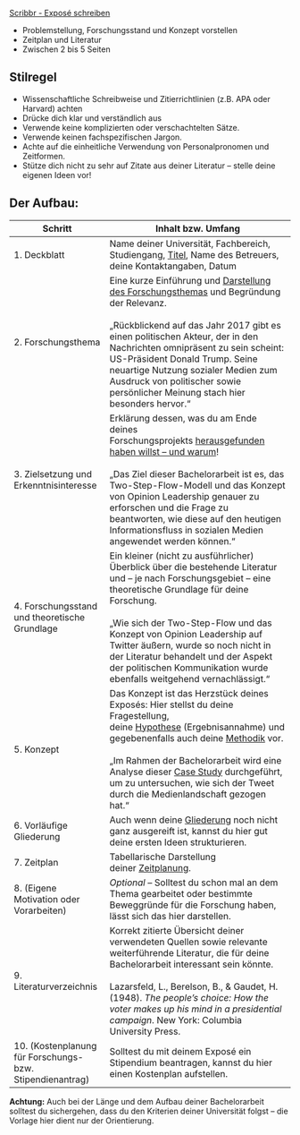 [Scribbr - Exposé schreiben](https://www.scribbr.de/anfang-abschlussarbeit/expose-bachelorarbeit/?utm_source=youtube&utm_medium=description&utm_campaign=expose)

- Problemstellung, Forschungsstand und Konzept vorstellen
- Zeitplan und Literatur
- Zwischen 2 bis 5 Seiten

## Stilregel

- Wissenschaftliche Schreibweise und Zitierrichtlinien (z.B. APA oder Harvard) achten
- Drücke dich klar und verständlich aus
- Verwende keine komplizierten oder verschachtelten Sätze.
- Verwende keinen fachspezifischen Jargon.
- Achte auf die einheitliche Verwendung von Personalpronomen und Zeitformen.
- Stütze dich nicht zu sehr auf Zitate aus deiner Literatur – stelle deine eigenen Ideen vor!

## Der Aufbau:

| Schritt                                                   | Inhalt bzw. Umfang                                                                                                                                                                                                                                                                                                                                                                                                                                                                            |
| --------------------------------------------------------- | --------------------------------------------------------------------------------------------------------------------------------------------------------------------------------------------------------------------------------------------------------------------------------------------------------------------------------------------------------------------------------------------------------------------------------------------------------------------------------------------- |
| 1. Deckblatt                                              | Name deiner Universität, Fachbereich, Studiengang, [Titel](https://www.scribbr.de/aufbau-und-gliederung/titel-bachelorarbeit/), Name des Betreuers, deine Kontaktangaben, Datum                                                                                                                                                                                                                                                                                                               |
| 2. Forschungsthema                                        | Eine kurze Einführung und [Darstellung des Forschungsthemas](https://www.scribbr.de/anfang-abschlussarbeit/problemstellung/) und Begründung der Relevanz.<br><br>„Rückblickend auf das Jahr 2017 gibt es einen politischen Akteur, der in den Nachrichten omnipräsent zu sein scheint: US-Präsident Donald Trump. Seine neuartige Nutzung sozialer Medien zum Ausdruck von politischer sowie persönlicher Meinung stach hier besonders hervor.“                                               |
| 3. Zielsetzung und Erkenntnisinteresse                    | Erklärung dessen, was du am Ende deines Forschungsprojekts [herausgefunden haben willst – und warum](https://www.scribbr.de/anfang-abschlussarbeit/zielsetzung-formulieren/)!<br><br>„Das Ziel dieser Bachelorarbeit ist es, das Two-Step-Flow-Modell und das Konzept von Opinion Leadership genauer zu erforschen und die Frage zu beantworten, wie diese auf den heutigen Informationsfluss in sozialen Medien angewendet werden können.“                                                   |
| 4. Forschungsstand und theoretische Grundlage             | Ein kleiner (nicht zu ausführlicher) Überblick über die bestehende Literatur und – je nach Forschungsgebiet – eine theoretische Grundlage für deine Forschung.<br><br>„Wie sich der Two-Step-Flow und das Konzept von Opinion Leadership auf Twitter äußern, wurde so noch nicht in der Literatur behandelt und der Aspekt der politischen Kommunikation wurde ebenfalls weitgehend vernachlässigt.“                                                                                          |
| 5. Konzept                                                | Das Konzept ist das Herzstück deines Exposés: Hier stellst du deine Fragestellung, deine [Hypothese](https://www.scribbr.de/methodik/hypothesen-formulieren/) (Ergebnisannahme) und gegebenenfalls auch deine [Methodik](https://www.scribbr.de/category/methodik/) vor.<br><br>„Im Rahmen der Bachelorarbeit wird eine Analyse dieser [Case Study](https://www.scribbr.de/methodik/fallstudie/) durchgeführt, um zu untersuchen, wie sich der Tweet durch die Medienlandschaft gezogen hat.“ |
| 6. Vorläufige Gliederung                                  | Auch wenn deine [Gliederung](https://www.scribbr.de/category/aufbau-und-gliederung/) noch nicht ganz ausgereift ist, kannst du hier gut deine ersten Ideen strukturieren.                                                                                                                                                                                                                                                                                                                     |
| 7. Zeitplan                                               | Tabellarische Darstellung deiner [Zeitplanung](https://www.scribbr.de/anfang-abschlussarbeit/zeitplan-bachelorarbeit/).                                                                                                                                                                                                                                                                                                                                                                       |
| 8. (Eigene Motivation oder Vorarbeiten)                   | _Optional_ – Solltest du schon mal an dem Thema gearbeitet oder bestimmte Beweggründe für die Forschung haben, lässt sich das hier darstellen.                                                                                                                                                                                                                                                                                                                                                |
| 9. Literaturverzeichnis                                   | Korrekt zitierte Übersicht deiner verwendeten Quellen sowie relevante weiterführende Literatur, die für deine Bachelorarbeit interessant sein könnte.<br><br>Lazarsfeld, L., Berelson, B., & Gaudet, H. (1948). _The people’s choice: How the voter makes up his mind in a presidential campaign_. New York: Columbia University Press.                                                                                                                                                       |
| 10. (Kostenplanung für Forschungs- bzw. Stipendienantrag) | Solltest du mit deinem Exposé ein Stipendium beantragen, kannst du hier einen Kostenplan aufstellen.                                                                                                                                                                                                                                                                                                                                                                                          |
**Achtung:** Auch bei der Länge und dem Aufbau deiner Bachelorarbeit solltest du sichergehen, dass du den Kriterien deiner Universität folgst – die Vorlage hier dient nur der Orientierung.

